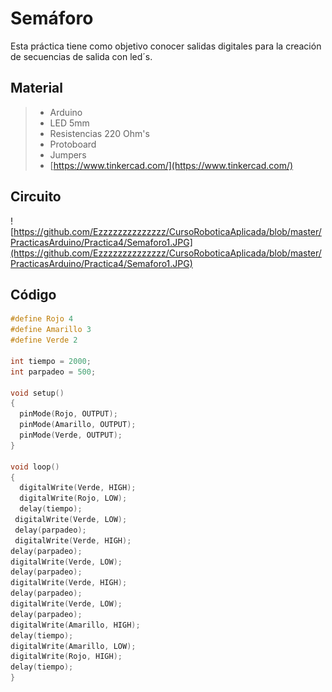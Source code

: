 # Semáforo

Esta práctica tiene como objetivo conocer salidas digitales para la creación de secuencias de salida con led´s.

## Material 
> - Arduino
> - LED 5mm 
> - Resistencias 220 Ohm's 
> - Protoboard
> - Jumpers
> - [https://www.tinkercad.com/](https://www.tinkercad.com/)

## Circuito
![https://github.com/Ezzzzzzzzzzzzzz/CursoRoboticaAplicada/blob/master/PracticasArduino/Practica4/Semaforo1.JPG](https://github.com/Ezzzzzzzzzzzzzz/CursoRoboticaAplicada/blob/master/PracticasArduino/Practica4/Semaforo1.JPG)

## Código

```c 
#define Rojo 4
#define Amarillo 3
#define Verde 2

int tiempo = 2000;
int parpadeo = 500;

void setup()
{
  pinMode(Rojo, OUTPUT);
  pinMode(Amarillo, OUTPUT);
  pinMode(Verde, OUTPUT);
}

void loop()
{
  digitalWrite(Verde, HIGH);
  digitalWrite(Rojo, LOW);
  delay(tiempo);
 digitalWrite(Verde, LOW);
 delay(parpadeo);
 digitalWrite(Verde, HIGH);
delay(parpadeo);
digitalWrite(Verde, LOW);
delay(parpadeo);
digitalWrite(Verde, HIGH);
delay(parpadeo);
digitalWrite(Verde, LOW);
delay(parpadeo);  
digitalWrite(Amarillo, HIGH);
delay(tiempo);  
digitalWrite(Amarillo, LOW);
digitalWrite(Rojo, HIGH);
delay(tiempo);
}
```

<!--stackedit_data:
eyJoaXN0b3J5IjpbLTE4NDk4MjI4ODcsMTg2Nzk4NDY3LC0xOD
U1ODUyMTA5LDk5MjU3MDY1OV19
-->